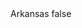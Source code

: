 <?xml version="1.0" encoding="UTF-8"?>
<CustomMetadata xmlns="http://soap.sforce.com/2006/04/metadata">
    <label>Arkansas</label>
    <protected>false</protected>
</CustomMetadata>
